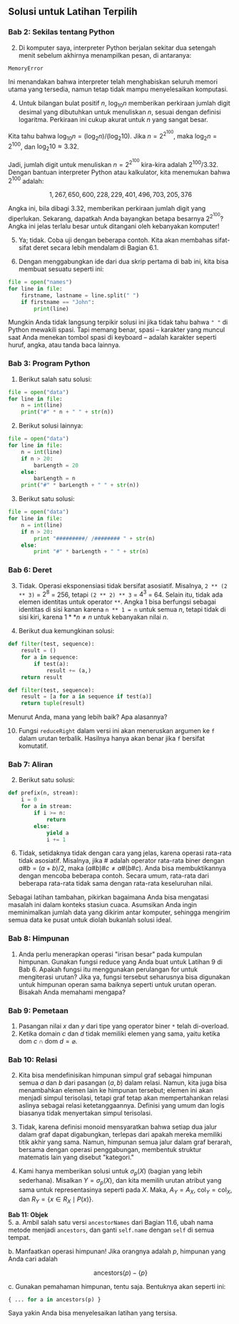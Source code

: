 ## Solusi untuk Latihan Terpilih

### Bab 2: Sekilas tentang Python

2. Di komputer saya, interpreter Python berjalan sekitar dua setengah menit sebelum akhirnya menampilkan pesan, di antaranya:  

`MemoryError`

Ini menandakan bahwa interpreter telah menghabiskan seluruh memori utama yang tersedia, namun tetap tidak mampu menyelesaikan komputasi.  

4. Untuk bilangan bulat positif $n$, $\log_{10} n$ memberikan perkiraan jumlah digit desimal yang dibutuhkan untuk menuliskan $n$, sesuai dengan definisi logaritma. Perkiraan ini cukup akurat untuk $n$ yang sangat besar. 

Kita tahu bahwa $\log_{10} n = (\log_2 n) / (\log_2 10)$. Jika $n = 2^{2^{100}}$, maka $\log_2 n = 2^{100}$, dan  $\log_2 10 \approx 3.32$.

Jadi, jumlah digit untuk menuliskan $n = 2^{2^{100}}$ kira-kira adalah $2^{100} / 3.32$. Dengan bantuan interpreter Python atau kalkulator, kita menemukan bahwa $2^{100}$ adalah:  

$$1,267,650,600,228,229,401,496,703,205,376$$

Angka ini, bila dibagi 3.32, memberikan perkiraan jumlah digit yang diperlukan. Sekarang, dapatkah Anda bayangkan betapa besarnya $2^{2^{100}}$? Angka ini jelas terlalu besar untuk ditangani oleh kebanyakan komputer!  

5. Ya; tidak. Coba uji dengan beberapa contoh. Kita akan membahas sifat-sifat deret secara lebih mendalam di Bagian 6.1.  

6. Dengan menggabungkan ide dari dua skrip pertama di bab ini, kita bisa membuat sesuatu seperti ini:  

```python
file = open("names")
for line in file:
    firstname, lastname = line.split(" ")
    if firstname == "John":
        print(line)
```  

Mungkin Anda tidak langsung terpikir solusi ini jika tidak tahu bahwa `" "` di Python mewakili spasi. Tapi memang benar, spasi – karakter yang muncul saat Anda menekan tombol spasi di keyboard – adalah karakter seperti huruf, angka, atau tanda baca lainnya.  

### Bab 3: Program Python

1. Berikut salah satu solusi:  

```python
file = open("data")
for line in file:
    n = int(line)
    print("#" * n + " " + str(n))
```  

2. Berikut solusi lainnya:  

```python
file = open("data")
for line in file:
    n = int(line)
    if n > 20:
        barLength = 20
    else:
        barLength = n
    print("#" * barLength + " " + str(n))
```  

3. Berikut satu solusi:  

```python
file = open("data")
for line in file:
    n = int(line)
    if n > 20:
        print "#########/ /######## " + str(n)
    else:
        print "#" * barLength + " " + str(n)
```  

### Bab 6: Deret

3. Tidak. Operasi eksponensiasi tidak bersifat asosiatif. Misalnya, `2 ** (2 ** 3)` = $2^8$ = 256, tetapi `(2 ** 2) ** 3` = $4^3$ = 64. Selain itu, tidak ada elemen identitas untuk operator `**`. Angka 1 bisa berfungsi sebagai identitas di sisi kanan karena `n ** 1 = n` untuk semua $n$, tetapi tidak di sisi kiri, karena $1 ** n \neq n$ untuk kebanyakan nilai $n$. 

4. Berikut dua kemungkinan solusi:  
```python
def filter(test, sequence):
    result = ()
    for a in sequence:
        if test(a):
            result += (a,)
    return result
```  

```python
def filter(test, sequence):
    result = [a for a in sequence if test(a)]
    return tuple(result)
```  

Menurut Anda, mana yang lebih baik? Apa alasannya?  

10. Fungsi `reduceRight` dalam versi ini akan meneruskan argumen ke `f` dalam urutan terbalik. Hasilnya hanya akan benar jika `f` bersifat komutatif.  

### Bab 7: Aliran

2. Berikut satu solusi:  

```python
def prefix(n, stream):
    i = 0
    for a in stream:
        if i >= n:
            return
        else:
            yield a
            i += 1
```  

6. Tidak, setidaknya tidak dengan cara yang jelas, karena operasi rata-rata tidak asosiatif. Misalnya, jika $\#$ adalah operator rata-rata biner dengan $a \# b = (a + b) / 2$, maka $(a \# b) \# c \neq a \# (b \# c)$. Anda bisa membuktikannya dengan mencoba beberapa contoh. Secara umum, rata-rata dari beberapa rata-rata tidak sama dengan rata-rata keseluruhan nilai.  

Sebagai latihan tambahan, pikirkan bagaimana Anda bisa mengatasi masalah ini dalam konteks stasiun cuaca. Asumsikan Anda ingin meminimalkan jumlah data yang dikirim antar komputer, sehingga mengirim semua data ke pusat untuk diolah bukanlah solusi ideal.  

### Bab 8: Himpunan

1. Anda perlu menerapkan operasi "irisan besar" pada kumpulan himpunan. Gunakan fungsi reduce yang Anda buat untuk Latihan 9 di Bab 6. Apakah fungsi itu menggunakan perulangan for untuk mengiterasi urutan? Jika ya, fungsi tersebut seharusnya bisa digunakan untuk himpunan operan sama baiknya seperti untuk urutan operan. Bisakah Anda memahami mengapa?  

### Bab 9: Pemetaan

1. Pasangan nilai $x$ dan $y$ dari tipe yang operator biner `*` telah di-overload.  
2. Ketika domain $c$ dan $d$ tidak memiliki elemen yang sama, yaitu ketika $\text{dom } c \cap \text{dom } d = \varnothing$.  

### Bab 10: Relasi

2. Kita bisa mendefinisikan himpunan simpul graf sebagai himpunan semua $a$ dan $b$ dari pasangan $(a, b)$ dalam relasi. Namun, kita juga bisa menambahkan elemen lain ke himpunan tersebut; elemen ini akan menjadi simpul terisolasi, tetapi graf tetap akan mempertahankan relasi aslinya sebagai relasi ketetanggaannya. Definisi yang umum dan logis biasanya tidak menyertakan simpul terisolasi.  

3. Tidak, karena definisi monoid mensyaratkan bahwa setiap dua jalur dalam graf dapat digabungkan, terlepas dari apakah mereka memiliki titik akhir yang sama. Namun, himpunan semua jalur dalam graf berarah, bersama dengan operasi penggabungan, membentuk struktur matematis lain yang disebut "kategori."  

4. Kami hanya memberikan solusi untuk $\sigma_p(X)$ (bagian yang lebih sederhana). Misalkan $Y = \sigma_p(X)$, dan kita memilih urutan atribut yang sama untuk representasinya seperti pada $X$. Maka, $A_Y = A_X$, $\text{col}_Y = \text{col}_X$, dan $R_Y = \{ x \in R_X \mid P(x) \}$.  

**Bab 11: Objek**  
5. a. Ambil salah satu versi `ancestorNames` dari Bagian 11.6, ubah nama metode menjadi `ancestors`, dan ganti `self.name` dengan `self` di semua tempat.  

b. Manfaatkan operasi himpunan! Jika orangnya adalah $p$, himpunan yang Anda cari adalah 

$$\text{ancestors}(p) - \{p\}$$

c. Gunakan pemahaman himpunan, tentu saja. Bentuknya akan seperti ini:  

```python
{ ... for a in ancestors(p) }
```  

Saya yakin Anda bisa menyelesaikan latihan yang tersisa.  
